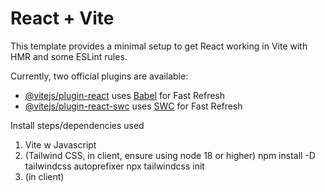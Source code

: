 # React + Vite

This template provides a minimal setup to get React working in Vite with HMR and some ESLint rules.

Currently, two official plugins are available:

- [@vitejs/plugin-react](https://github.com/vitejs/vite-plugin-react/blob/main/packages/plugin-react/README.md) uses [Babel](https://babeljs.io/) for Fast Refresh
- [@vitejs/plugin-react-swc](https://github.com/vitejs/vite-plugin-react-swc) uses [SWC](https://swc.rs/) for Fast Refresh


Install steps/dependencies used

1) Vite w Javascript
2) (Tailwind CSS, in client, ensure using node 18 or higher) 
    npm install -D tailwindcss autoprefixer
    npx tailwindcss init
3) (in client) 